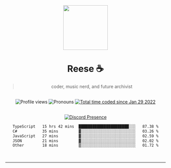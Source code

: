 <div align='center'>
  <img src='https://avatars.githubusercontent.com/u/73779441?v=4' width='140' height='140' />
  <h1>Reese ☕️</h1>
  <blockquote>coder, music nerd, and future archivist</blockquote>
  
  <br />
  
  <img alt="Profile views" src="https://komarev.com/ghpvc/?username=ruffpuff1" />
  <img alt='Pronouns' src='https://img.shields.io/endpoint?url=https://pronoundb.org/shields/61181f81be124c42b207bffd' />
  <a href="https://wakatime.com/@72bf611d-9557-4a85-aa1d-46f6a3346744"><img src="https://wakatime.com/badge/user/72bf611d-9557-4a85-aa1d-46f6a3346744.svg" alt="Total time coded since Jan 29 2022" /></a>

<br />
<br />

<div align='center'>
  
[![Discord Presence](https://lanyard.cnrad.dev/api/486396074282450946)](https://discord.com/users/486396074282450946)
  
</div>

<div align='center'>
  
<!--START_SECTION:waka-->

```txt
TypeScript   15 hrs 42 mins  ██████████████████████░░░   87.38 %
C#           35 mins         ▓░░░░░░░░░░░░░░░░░░░░░░░░   03.26 %
JavaScript   27 mins         ▓░░░░░░░░░░░░░░░░░░░░░░░░   02.59 %
JSON         21 mins         ▓░░░░░░░░░░░░░░░░░░░░░░░░   02.02 %
Other        18 mins         ▒░░░░░░░░░░░░░░░░░░░░░░░░   01.72 %
```

<!--END_SECTION:waka-->
  
</div>
  
</div><br />

<hr />
